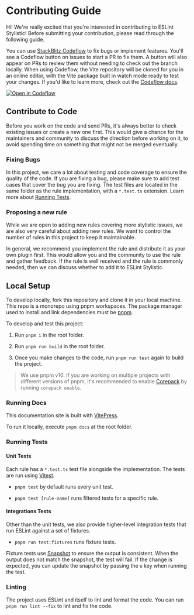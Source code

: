 # Contributing Guide

Hi! We're really excited that you're interested in contributing to ESLint Stylistic! Before submitting your contribution, please read through the following guide.

You can use [StackBlitz Codeflow](https://stackblitz.com/codeflow) to fix bugs or implement features. You'll see a Codeflow button on issues to start a PR to fix them. A button will also appear on PRs to review them without needing to check out the branch locally. When using Codeflow, the Vite repository will be cloned for you in an online editor, with the Vite package built in watch mode ready to test your changes. If you'd like to learn more, check out the [Codeflow docs](https://developer.stackblitz.com/codeflow/what-is-codeflow).

[![Open in Codeflow](https://developer.stackblitz.com/img/open_in_codeflow.svg)](https://pr.new/eslint-stylistic/eslint-stylistic)

## Contribute to Code

Before you work on the code and send PRs, it's always better to check existing issues or create a new one first. This would give a chance for the maintainers and community to discuss the direction before working on it, to avoid spending time on something that might not be merged eventually.

### Fixing Bugs

In this project, we care a lot about testing and code coverage to ensure the quality of the code. If you are fixing a bug, please make sure to add test cases that cover the bug you are fixing. The test files are located in the same folder as the rule implementation, with a `*.test.ts` extension. Learn more about [Running Tests](#running-tests).

### Proposing a new rule

While we are open to adding new rules covering more stylistic issues, we are also very careful about adding new rules. We want to control the number of rules in this project to keep it maintainable.

In general, we recommend you implement the rule and distribute it as your own plugin first. This would allow you and the community to use the rule and gather feedback. If the rule is well received and the rule is commonly needed, then we can discuss whether to add it to ESLint Stylistic.

## Local Setup

To develop locally, fork this repository and clone it in your local machine. This repo is a monorepo using pnpm workspaces. The package manager used to install and link dependencies must be [pnpm](https://pnpm.io/).

To develop and test this project:

1. Run `pnpm i` in the root folder.

2. Run `pnpm run build` in the root folder.

3. Once you make changes to the code, run `pnpm run test` again to build the project.

> We use pnpm v10. If you are working on multiple projects with different versions of pnpm, it's recommended to enable [Corepack](https://github.com/nodejs/corepack) by running `corepack enable`.

### Running Docs

This documentation site is built with [VitePress](https://vitepress.dev/).

To run it locally, execute `pnpm docs` at the root folder.

### Running Tests

#### Unit Tests

Each rule has a `*.test.ts` test file alongside the implementation. The tests are run using [Vitest](https://vitest.dev/).

- `pnpm test` by default runs every unit test.

- `pnpm test [rule-name]` runs filtered tests for a specific rule.

#### Integrations Tests

Other than the unit tests, we also provide higher-level integration tests that run ESLint against a set of fixtures.

- `pnpm run test:fixtures` runs fixture tests.

Fixture tests use [Snapshot](https://vitest.dev/guide/snapshot.html) to ensure the output is consistent. When the output does not match the snapshot, the test will fail. If the change is expected, you can update the snapshot by passing the `u` key when running the test.

### Linting

The project uses ESLint and itself to lint and format the code.
You can run `pnpm run lint --fix` to lint and fix the code.
